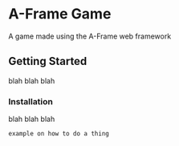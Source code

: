 # A-Frame Game
A game made using the A-Frame web framework

## Getting Started
blah blah blah

### Installation
blah blah blah
```
example on how to do a thing
```

